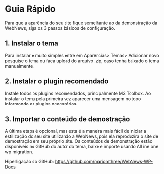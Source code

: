 # Guia Rápido

Para que a aparência do seu site fique semelhante ao da demonstração da WebNews, siga os 3 passos básicos de configuração.

## 1.	Instalar o tema
Para instalar é muito simples entre em Aparências> Temas> Adicionar novo pesquise o tema ou faca upload do arquivo .zip, caso tenha baixado o tema manualmente.

## 2.	Instalar o plugin recomendado
Instale todos os plugins recomendados, principalmente M3 Toolbox. Ao instalar o tema pela primeira vez aparecer uma mensagem no topo informando os plugins necessários.

## 3.	Importar o conteúdo de demostração
A última etapa é opcional, mas esta é a maneira mais fácil de iniciar a estilização do seu site utilizando a WebNews, pois ela reproduzira o site de demostração em seu próprio site. Os conteúdos de demonstração estão disponíveis no GitHub do autor do tema, baixe e importe usando All ine one wp migration.

Hiperligação do GitHub: https://github.com/mariomthree/WebNews-WP-Docs 
